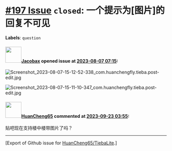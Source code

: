 # [\#197 Issue](https://github.com/HuanCheng65/TiebaLite/issues/197) `closed`: 一个提示为[图片]的回复不可见
**Labels**: `question`


#### <img src="https://avatars.githubusercontent.com/u/23228895?u=e4c404eaa216f12c98d9ac8183f973ad96ea3ac1&v=4" width="50">[Jacobax](https://github.com/Jacobax) opened issue at [2023-08-07 07:15](https://github.com/HuanCheng65/TiebaLite/issues/197):

![Screenshot_2023-08-07-15-12-52-338_com.huanchengfly.tieba.post-edit.jpg](https://github.com/HuanCheng65/TiebaLite/assets/23228895/60fdb1a6-46f2-4b81-8231-a563da0dfef2)

![Screenshot_2023-08-07-15-11-10-347_com.huanchengfly.tieba.post-edit.jpg](https://github.com/HuanCheng65/TiebaLite/assets/23228895/ecd1a027-334b-44bf-bea1-530a649cefc5)



#### <img src="https://avatars.githubusercontent.com/u/22636177?u=5e5e656c62ba51f1661d80a6a0fd9ec098e5023b&v=4" width="50">[HuanCheng65](https://github.com/HuanCheng65) commented at [2023-09-23 03:55](https://github.com/HuanCheng65/TiebaLite/issues/197#issuecomment-1732201319):

贴吧现在支持楼中楼带图片了吗？


-------------------------------------------------------------------------------



[Export of Github issue for [HuanCheng65/TiebaLite](https://github.com/HuanCheng65/TiebaLite).]
